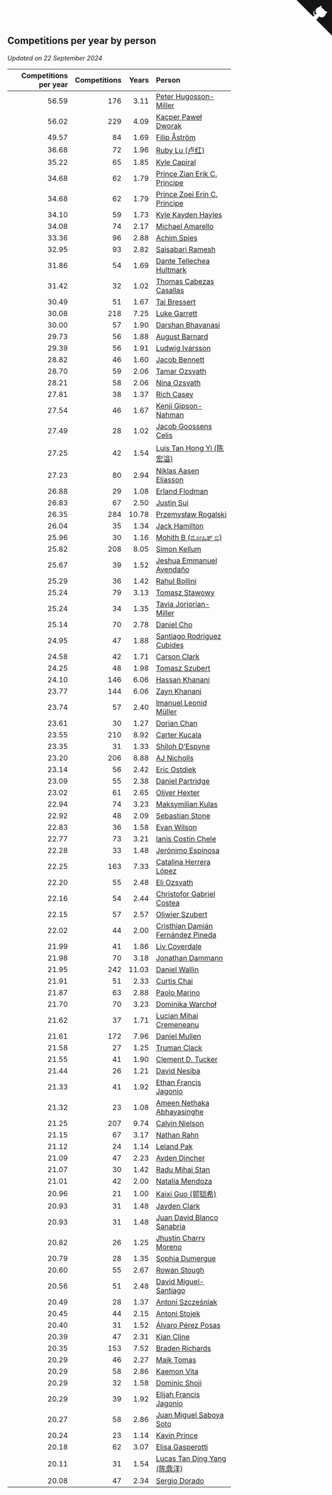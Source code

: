 ## Competitions per year by person

*Updated on 22 September 2024*

| Competitions per year | Competitions | Years | Person |
| ---: | ---: | ---: | :--- |
| 56.59 | 176 | 3.11 | [Peter Hugosson-Miller](https://www.worldcubeassociation.org/persons/2021HUGO01) |
| 56.02 | 229 | 4.09 | [Kacper Paweł Dworak](https://www.worldcubeassociation.org/persons/2020DWOR01) |
| 49.57 | 84 | 1.69 | [Filip Åström](https://www.worldcubeassociation.org/persons/2023ASTR01) |
| 36.68 | 72 | 1.96 | [Ruby Lu (卢红)](https://www.worldcubeassociation.org/persons/2022LURU01) |
| 35.22 | 65 | 1.85 | [Kyle Capiral](https://www.worldcubeassociation.org/persons/2022CAPI02) |
| 34.68 | 62 | 1.79 | [Prince Zian Erik C. Principe](https://www.worldcubeassociation.org/persons/2022PRIN08) |
| 34.68 | 62 | 1.79 | [Prince Zoei Erin C. Principe](https://www.worldcubeassociation.org/persons/2022PRIN09) |
| 34.10 | 59 | 1.73 | [Kyle Kayden Hayles](https://www.worldcubeassociation.org/persons/2022HAYL02) |
| 34.08 | 74 | 2.17 | [Michael Amarello](https://www.worldcubeassociation.org/persons/2022AMAR09) |
| 33.36 | 96 | 2.88 | [Achim Spies](https://www.worldcubeassociation.org/persons/2021SPIE01) |
| 32.95 | 93 | 2.82 | [Saisabari Ramesh](https://www.worldcubeassociation.org/persons/2021RAME01) |
| 31.86 | 54 | 1.69 | [Dante Tellechea Hultmark](https://www.worldcubeassociation.org/persons/2023HULT01) |
| 31.42 | 32 | 1.02 | [Thomas Cabezas Casallas](https://www.worldcubeassociation.org/persons/2023CASA08) |
| 30.49 | 51 | 1.67 | [Taj Bressert](https://www.worldcubeassociation.org/persons/2023BRES01) |
| 30.08 | 218 | 7.25 | [Luke Garrett](https://www.worldcubeassociation.org/persons/2017GARR05) |
| 30.00 | 57 | 1.90 | [Darshan Bhavanasi](https://www.worldcubeassociation.org/persons/2022BHAV01) |
| 29.73 | 56 | 1.88 | [August Barnard](https://www.worldcubeassociation.org/persons/2022BARN21) |
| 29.39 | 56 | 1.91 | [Ludwig Ivarsson](https://www.worldcubeassociation.org/persons/2022IVAR01) |
| 28.82 | 46 | 1.60 | [Jacob Bennett](https://www.worldcubeassociation.org/persons/2023BENN04) |
| 28.70 | 59 | 2.06 | [Tamar Ozsvath](https://www.worldcubeassociation.org/persons/2022OZSV04) |
| 28.21 | 58 | 2.06 | [Nina Ozsvath](https://www.worldcubeassociation.org/persons/2022OZSV03) |
| 27.81 | 38 | 1.37 | [Rich Casey](https://www.worldcubeassociation.org/persons/2023CASE06) |
| 27.54 | 46 | 1.67 | [Kenji Gipson-Nahman](https://www.worldcubeassociation.org/persons/2023GIPS01) |
| 27.49 | 28 | 1.02 | [Jacob Goossens Celis](https://www.worldcubeassociation.org/persons/2023CELI06) |
| 27.25 | 42 | 1.54 | [Luis Tan Hong Yi (陈宏溢)](https://www.worldcubeassociation.org/persons/2023YILU01) |
| 27.23 | 80 | 2.94 | [Niklas Aasen Eliasson](https://www.worldcubeassociation.org/persons/2021ELIA01) |
| 26.88 | 29 | 1.08 | [Erland Flodman](https://www.worldcubeassociation.org/persons/2023FLOD01) |
| 26.83 | 67 | 2.50 | [Justin Sui](https://www.worldcubeassociation.org/persons/2022SUIJ01) |
| 26.35 | 284 | 10.78 | [Przemysław Rogalski](https://www.worldcubeassociation.org/persons/2013ROGA02) |
| 26.04 | 35 | 1.34 | [Jack Hamilton](https://www.worldcubeassociation.org/persons/2023HAMI08) |
| 25.96 | 30 | 1.16 | [Mohith B (ಮೋಹಿತ್ ಬಿ)](https://www.worldcubeassociation.org/persons/2023BMOH01) |
| 25.82 | 208 | 8.05 | [Simon Kellum](https://www.worldcubeassociation.org/persons/2016KELL12) |
| 25.67 | 39 | 1.52 | [Jeshua Emmanuel Avendaño](https://www.worldcubeassociation.org/persons/2023AVEN01) |
| 25.29 | 36 | 1.42 | [Rahul Bollini](https://www.worldcubeassociation.org/persons/2023BOLL01) |
| 25.24 | 79 | 3.13 | [Tomasz Stawowy](https://www.worldcubeassociation.org/persons/2021STAW01) |
| 25.24 | 34 | 1.35 | [Tavia Jorjorian-Miller](https://www.worldcubeassociation.org/persons/2023JORJ01) |
| 25.14 | 70 | 2.78 | [Daniel Cho](https://www.worldcubeassociation.org/persons/2021CHOD01) |
| 24.95 | 47 | 1.88 | [Santiago Rodríguez Cubides](https://www.worldcubeassociation.org/persons/2022CUBI01) |
| 24.58 | 42 | 1.71 | [Carson Clark](https://www.worldcubeassociation.org/persons/2023CLAR02) |
| 24.25 | 48 | 1.98 | [Tomasz Szubert](https://www.worldcubeassociation.org/persons/2022SZUB02) |
| 24.10 | 146 | 6.06 | [Hassan Khanani](https://www.worldcubeassociation.org/persons/2018KHAN26) |
| 23.77 | 144 | 6.06 | [Zayn Khanani](https://www.worldcubeassociation.org/persons/2018KHAN28) |
| 23.74 | 57 | 2.40 | [Imanuel Leonid Müller](https://www.worldcubeassociation.org/persons/2022MULL02) |
| 23.61 | 30 | 1.27 | [Dorian Chan](https://www.worldcubeassociation.org/persons/2023DORI01) |
| 23.55 | 210 | 8.92 | [Carter Kucala](https://www.worldcubeassociation.org/persons/2015KUCA01) |
| 23.35 | 31 | 1.33 | [Shiloh D’Espyne](https://www.worldcubeassociation.org/persons/2023DESP01) |
| 23.20 | 206 | 8.88 | [AJ Nicholls](https://www.worldcubeassociation.org/persons/2015NICH04) |
| 23.14 | 56 | 2.42 | [Eric Ostdiek](https://www.worldcubeassociation.org/persons/2022OSTD01) |
| 23.09 | 55 | 2.38 | [Daniel Partridge](https://www.worldcubeassociation.org/persons/2022PART02) |
| 23.02 | 61 | 2.65 | [Oliver Hexter](https://www.worldcubeassociation.org/persons/2022HEXT01) |
| 22.94 | 74 | 3.23 | [Maksymilian Kulas](https://www.worldcubeassociation.org/persons/2021KULA02) |
| 22.92 | 48 | 2.09 | [Sebastian Stone](https://www.worldcubeassociation.org/persons/2022STON09) |
| 22.83 | 36 | 1.58 | [Evan Wilson](https://www.worldcubeassociation.org/persons/2023WILS11) |
| 22.77 | 73 | 3.21 | [Ianis Costin Chele](https://www.worldcubeassociation.org/persons/2021CHEL01) |
| 22.28 | 33 | 1.48 | [Jerónimo Espinosa](https://www.worldcubeassociation.org/persons/2023ESPI07) |
| 22.25 | 163 | 7.33 | [Catalina Herrera López](https://www.worldcubeassociation.org/persons/2017LOPE31) |
| 22.20 | 55 | 2.48 | [Eli Ozsvath](https://www.worldcubeassociation.org/persons/2022OZSV01) |
| 22.16 | 54 | 2.44 | [Christofor Gabriel Costea](https://www.worldcubeassociation.org/persons/2022COST03) |
| 22.15 | 57 | 2.57 | [Oliwier Szubert](https://www.worldcubeassociation.org/persons/2022SZUB01) |
| 22.02 | 44 | 2.00 | [Cristhian Damián Fernández Pineda](https://www.worldcubeassociation.org/persons/2022PINE05) |
| 21.99 | 41 | 1.86 | [Liv Coverdale](https://www.worldcubeassociation.org/persons/2022COVE02) |
| 21.98 | 70 | 3.18 | [Jonathan Dammann](https://www.worldcubeassociation.org/persons/2021DAMM01) |
| 21.95 | 242 | 11.03 | [Daniel Wallin](https://www.worldcubeassociation.org/persons/2013WALL03) |
| 21.91 | 51 | 2.33 | [Curtis Chai](https://www.worldcubeassociation.org/persons/2022CHAI02) |
| 21.87 | 63 | 2.88 | [Paolo Marino](https://www.worldcubeassociation.org/persons/2021MARI04) |
| 21.70 | 70 | 3.23 | [Dominika Warchoł](https://www.worldcubeassociation.org/persons/2021WARC01) |
| 21.62 | 37 | 1.71 | [Lucian Mihai Cremeneanu](https://www.worldcubeassociation.org/persons/2023CREM01) |
| 21.61 | 172 | 7.96 | [Daniel Mullen](https://www.worldcubeassociation.org/persons/2016MULL04) |
| 21.58 | 27 | 1.25 | [Truman Clack](https://www.worldcubeassociation.org/persons/2023CLAC02) |
| 21.55 | 41 | 1.90 | [Clement D. Tucker](https://www.worldcubeassociation.org/persons/2022TUCK09) |
| 21.44 | 26 | 1.21 | [David Nesiba](https://www.worldcubeassociation.org/persons/2023NESI01) |
| 21.33 | 41 | 1.92 | [Ethan Francis Jagonio](https://www.worldcubeassociation.org/persons/2022JAGO03) |
| 21.32 | 23 | 1.08 | [Ameen Nethaka Abhayasinghe](https://www.worldcubeassociation.org/persons/2023ABHA02) |
| 21.25 | 207 | 9.74 | [Calvin Nielson](https://www.worldcubeassociation.org/persons/2014NIEL03) |
| 21.15 | 67 | 3.17 | [Nathan Rahn](https://www.worldcubeassociation.org/persons/2021RAHN01) |
| 21.12 | 24 | 1.14 | [Leland Pak](https://www.worldcubeassociation.org/persons/2023PAKL02) |
| 21.09 | 47 | 2.23 | [Ayden Dincher](https://www.worldcubeassociation.org/persons/2022DINC01) |
| 21.07 | 30 | 1.42 | [Radu Mihai Stan](https://www.worldcubeassociation.org/persons/2023STAN09) |
| 21.01 | 42 | 2.00 | [Natalia Mendoza](https://www.worldcubeassociation.org/persons/2022MEND24) |
| 20.96 | 21 | 1.00 | [Kaixi Guo (郭铠希)](https://www.worldcubeassociation.org/persons/2023GUOK01) |
| 20.93 | 31 | 1.48 | [Jayden Clark](https://www.worldcubeassociation.org/persons/2023CLAR13) |
| 20.93 | 31 | 1.48 | [Juan David Blanco Sanabria](https://www.worldcubeassociation.org/persons/2023SANA04) |
| 20.82 | 26 | 1.25 | [Jhustin Charry Moreno](https://www.worldcubeassociation.org/persons/2023MORE20) |
| 20.79 | 28 | 1.35 | [Sophia Dumergue](https://www.worldcubeassociation.org/persons/2023DUME02) |
| 20.60 | 55 | 2.67 | [Rowan Stough](https://www.worldcubeassociation.org/persons/2022STOU01) |
| 20.56 | 51 | 2.48 | [David Miguel-Santiago](https://www.worldcubeassociation.org/persons/2022MIGU02) |
| 20.49 | 28 | 1.37 | [Antoni Szcześniak](https://www.worldcubeassociation.org/persons/2023SZCZ04) |
| 20.45 | 44 | 2.15 | [Antoni Stojek](https://www.worldcubeassociation.org/persons/2022STOJ03) |
| 20.40 | 31 | 1.52 | [Álvaro Pérez Posas](https://www.worldcubeassociation.org/persons/2023POSA01) |
| 20.39 | 47 | 2.31 | [Kian Cline](https://www.worldcubeassociation.org/persons/2022CLIN01) |
| 20.35 | 153 | 7.52 | [Braden Richards](https://www.worldcubeassociation.org/persons/2017RICH02) |
| 20.29 | 46 | 2.27 | [Majk Tomas](https://www.worldcubeassociation.org/persons/2022TOMA05) |
| 20.29 | 58 | 2.86 | [Kaemon Vita](https://www.worldcubeassociation.org/persons/2021VITA01) |
| 20.29 | 32 | 1.58 | [Dominic Shoji](https://www.worldcubeassociation.org/persons/2023SHOJ01) |
| 20.29 | 39 | 1.92 | [Elijah Francis Jagonio](https://www.worldcubeassociation.org/persons/2022JAGO02) |
| 20.27 | 58 | 2.86 | [Juan Miguel Saboya Soto](https://www.worldcubeassociation.org/persons/2021SOTO01) |
| 20.24 | 23 | 1.14 | [Kavin Prince](https://www.worldcubeassociation.org/persons/2023PRIN02) |
| 20.18 | 62 | 3.07 | [Elisa Gasperotti](https://www.worldcubeassociation.org/persons/2021GASP01) |
| 20.11 | 31 | 1.54 | [Lucas Tan Ding Yang (陈鼎洋)](https://www.worldcubeassociation.org/persons/2023YANG10) |
| 20.08 | 47 | 2.34 | [Sergio Dorado](https://www.worldcubeassociation.org/persons/2022CORR05) |


<a href="https://github.com/jonatanklosko/wca_statistics" class="github-corner" aria-label="View source on Github"><svg width="80" height="80" viewBox="0 0 250 250" style="fill:#151513; color:#fff; position: absolute; top: 0; border: 0; right: 0;" aria-hidden="true"><path d="M0,0 L115,115 L130,115 L142,142 L250,250 L250,0 Z"></path><path d="M128.3,109.0 C113.8,99.7 119.0,89.6 119.0,89.6 C122.0,82.7 120.5,78.6 120.5,78.6 C119.2,72.0 123.4,76.3 123.4,76.3 C127.3,80.9 125.5,87.3 125.5,87.3 C122.9,97.6 130.6,101.9 134.4,103.2" fill="currentColor" style="transform-origin: 130px 106px;" class="octo-arm"></path><path d="M115.0,115.0 C114.9,115.1 118.7,116.5 119.8,115.4 L133.7,101.6 C136.9,99.2 139.9,98.4 142.2,98.6 C133.8,88.0 127.5,74.4 143.8,58.0 C148.5,53.4 154.0,51.2 159.7,51.0 C160.3,49.4 163.2,43.6 171.4,40.1 C171.4,40.1 176.1,42.5 178.8,56.2 C183.1,58.6 187.2,61.8 190.9,65.4 C194.5,69.0 197.7,73.2 200.1,77.6 C213.8,80.2 216.3,84.9 216.3,84.9 C212.7,93.1 206.9,96.0 205.4,96.6 C205.1,102.4 203.0,107.8 198.3,112.5 C181.9,128.9 168.3,122.5 157.7,114.1 C157.9,116.9 156.7,120.9 152.7,124.9 L141.0,136.5 C139.8,137.7 141.6,141.9 141.8,141.8 Z" fill="currentColor" class="octo-body"></path></svg></a><style>.github-corner:hover .octo-arm{animation:octocat-wave 560ms ease-in-out}@keyframes octocat-wave{0%,100%{transform:rotate(0)}20%,60%{transform:rotate(-25deg)}40%,80%{transform:rotate(10deg)}}@media (max-width:500px){.github-corner:hover .octo-arm{animation:none}.github-corner .octo-arm{animation:octocat-wave 560ms ease-in-out}}</style>
